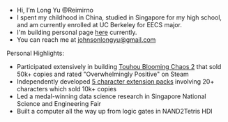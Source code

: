 - Hi, I’m Long Yu @Reimirno
- I spent my childhood in China, studied in Singapore for my high school, and am currently enrolled at UC Berkeley for EECS major.
- I'm building personal page [here](https://reimirno.github.io/) currently.
- You can reach me at johnsonlongyu@gmail.com

Personal Highlights:
- Participated extensively in building [Touhou Blooming Chaos 2](https://store.steampowered.com/app/1260810/Touhou_Blooming_Chaos_2/) that sold 50k+ copies and rated "Overwhelmingly Positive" on Steam
- Independently developed [5 character extension packs](https://store.steampowered.com/search/?term=Touhou+Blooming+Chaos+2+-+Chara+Pack) involving 20+ characters which sold 10k+ copies
- Led a medal-winning data science research in Singapore National Science and Engineering Fair
- Built a computer all the way up from logic gates in NAND2Tetris HDI
<!---
Reimirno/Reimirno is a ✨ special ✨ repository because its `README.md` (this file) appears on your GitHub profile.
You can click the Preview link to take a look at your changes.
--->
